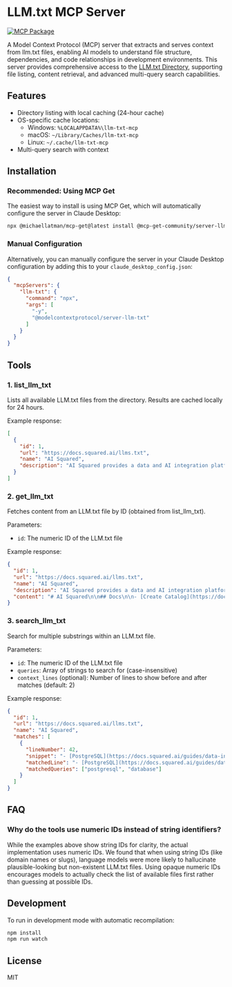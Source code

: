 # LLM.txt MCP Server

[![MCP Package](https://mcp-get.com/api/badge/%40mcp-get-community%2Fserver-llm-txt)](https://mcp-get.com/packages/%40mcp-get-community%2Fserver-llm-txt)

A Model Context Protocol (MCP) server that extracts and serves context from llm.txt files, enabling AI models to understand file structure, dependencies, and code relationships in development environments. This server provides comprehensive access to the [LLM.txt Directory](https://directory.llmstxt.cloud/), supporting file listing, content retrieval, and advanced multi-query search capabilities.

## Features

- Directory listing with local caching (24-hour cache)
- OS-specific cache locations:
  - Windows: `%LOCALAPPDATA%\llm-txt-mcp`
  - macOS: `~/Library/Caches/llm-txt-mcp`
  - Linux: `~/.cache/llm-txt-mcp`
- Multi-query search with context

## Installation

### Recommended: Using MCP Get

The easiest way to install is using MCP Get, which will automatically configure the server in Claude Desktop:

```bash
npx @michaellatman/mcp-get@latest install @mcp-get-community/server-llm-txt
```

### Manual Configuration

Alternatively, you can manually configure the server in your Claude Desktop configuration by adding this to your `claude_desktop_config.json`:

```json
{
  "mcpServers": {
    "llm-txt": {
      "command": "npx",
      "args": [
        "-y",
        "@modelcontextprotocol/server-llm-txt"
      ]
    }
  }
}
```

## Tools

### 1. list_llm_txt

Lists all available LLM.txt files from the directory. Results are cached locally for 24 hours.

Example response:

```json
[
  {
    "id": 1,
    "url": "https://docs.squared.ai/llms.txt",
    "name": "AI Squared",
    "description": "AI Squared provides a data and AI integration platform that helps make intelligent insights accessible to all."
  }
]
```

### 2. get_llm_txt

Fetches content from an LLM.txt file by ID (obtained from list_llm_txt).

Parameters:
- `id`: The numeric ID of the LLM.txt file

Example response:

```json
{
  "id": 1,
  "url": "https://docs.squared.ai/llms.txt",
  "name": "AI Squared",
  "description": "AI Squared provides a data and AI integration platform that helps make intelligent insights accessible to all.",
  "content": "# AI Squared\n\n## Docs\n\n- [Create Catalog](https://docs.squared.ai/api-reference/catalogs/create_catalog)\n- [Update Catalog](https://docs.squared.ai/api-reference/catalogs/update_catalog)\n..."
}
```

### 3. search_llm_txt

Search for multiple substrings within an LLM.txt file.

Parameters:
- `id`: The numeric ID of the LLM.txt file
- `queries`: Array of strings to search for (case-insensitive)
- `context_lines` (optional): Number of lines to show before and after matches (default: 2)

Example response:

```json
{
  "id": 1,
  "url": "https://docs.squared.ai/llms.txt",
  "name": "AI Squared",
  "matches": [
    {
      "lineNumber": 42,
      "snippet": "- [PostgreSQL](https://docs.squared.ai/guides/data-integration/destinations/database/postgresql): PostgreSQL\n popularly known as Postgres, is a powerful, open-source object-relational database system that uses and extends the SQL language combined with many features that safely store and scale data workloads.\n- [null](https://docs.squared.ai/guides/data-integration/destinations/e-commerce/facebook-product-catalog)",
      "matchedLine": "- [PostgreSQL](https://docs.squared.ai/guides/data-integration/destinations/database/postgresql): PostgreSQL\n popularly known as Postgres, is a powerful, open-source object-relational database system that uses and extends the SQL language combined with many features that safely store and scale data workloads.",
      "matchedQueries": ["postgresql", "database"]
    }
  ]
}
```

## FAQ

### Why do the tools use numeric IDs instead of string identifiers?

While the examples above show string IDs for clarity, the actual implementation uses numeric IDs. We found that when using string IDs (like domain names or slugs), language models were more likely to hallucinate plausible-looking but non-existent LLM.txt files. Using opaque numeric IDs encourages models to actually check the list of available files first rather than guessing at possible IDs.

## Development

To run in development mode with automatic recompilation:

```bash
npm install
npm run watch
```

## License

MIT